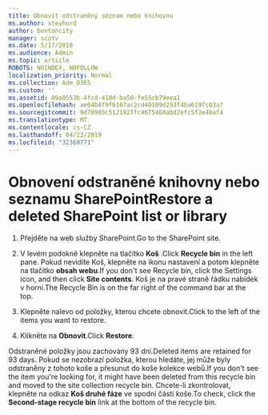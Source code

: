 ```yaml
---
title: Obnovit odstraněný seznam nebo knihovnu
ms.author: stevhord
author: bentoncity
manager: scotv
ms.date: 5/17/2018
ms.audience: Admin
ms.topic: article
ROBOTS: NOINDEX, NOFOLLOW
localization_priority: Normal
ms.collection: Adm_O365
ms.custom: ''
ms.assetid: 09a0553b-4fcd-410d-ba50-fe55cb79eea1
ms.openlocfilehash: ae04b4f9f6167ac2cd40109d293f4ba619fc03a7
ms.sourcegitcommit: 9d78905c512192ffc4675468abd2efc5f2e4baf4
ms.translationtype: MT
ms.contentlocale: cs-CZ
ms.lasthandoff: 04/23/2019
ms.locfileid: "32369771"
---
```

# <a name="restore-a-deleted-sharepoint-list-or-library"></a><span data-ttu-id="4a7e8-102">Obnovení odstraněné knihovny nebo seznamu SharePoint</span><span class="sxs-lookup"><span data-stu-id="4a7e8-102">Restore a deleted SharePoint list or library</span></span>

1. <span data-ttu-id="4a7e8-103">Přejděte na web služby SharePoint.</span><span class="sxs-lookup"><span data-stu-id="4a7e8-103">Go to the SharePoint site.</span></span>
    
2. <span data-ttu-id="4a7e8-104">V levém podokně klepněte na tlačítko **Koš** .</span><span class="sxs-lookup"><span data-stu-id="4a7e8-104">Click **Recycle bin** in the left pane.</span></span> <span data-ttu-id="4a7e8-105">Pokud nevidíte Koš, klepněte na ikonu nastavení a potom klepněte na tlačítko **obsah webu**.</span><span class="sxs-lookup"><span data-stu-id="4a7e8-105">If you don't see Recycle bin, click the Settings icon, and then click **Site contents**.</span></span> <span data-ttu-id="4a7e8-106">Koš je na pravé straně řádku nabídek v horní.</span><span class="sxs-lookup"><span data-stu-id="4a7e8-106">The Recycle Bin is on the far right of the command bar at the top.</span></span>
    
3. <span data-ttu-id="4a7e8-107">Klepněte nalevo od položky, kterou chcete obnovit.</span><span class="sxs-lookup"><span data-stu-id="4a7e8-107">Click to the left of the items you want to restore.</span></span>
    
4. <span data-ttu-id="4a7e8-108">Klikněte na **Obnovit**.</span><span class="sxs-lookup"><span data-stu-id="4a7e8-108">Click **Restore**.</span></span>
    
<span data-ttu-id="4a7e8-109">Odstraněné položky jsou zachovány 93 dní.</span><span class="sxs-lookup"><span data-stu-id="4a7e8-109">Deleted items are retained for 93 days.</span></span> <span data-ttu-id="4a7e8-110">Pokud se nezobrazí položka, kterou hledáte, jej může byly odstraněny z tohoto koše a přesunut do koše kolekce webů.</span><span class="sxs-lookup"><span data-stu-id="4a7e8-110">If you don't see the item you're looking for, it might have been deleted from this recycle bin and moved to the site collection recycle bin.</span></span> <span data-ttu-id="4a7e8-111">Chcete-li zkontrolovat, klepněte na odkaz **Koš druhé fáze** ve spodní části koše.</span><span class="sxs-lookup"><span data-stu-id="4a7e8-111">To check, click the **Second-stage recycle bin** link at the bottom of the recycle bin.</span></span> 
  

